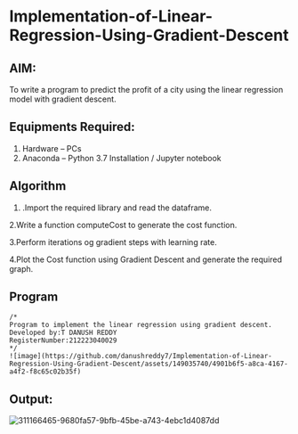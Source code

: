 # Implementation-of-Linear-Regression-Using-Gradient-Descent

## AIM:
To write a program to predict the profit of a city using the linear regression model with gradient descent.

## Equipments Required:
1. Hardware – PCs
2. Anaconda – Python 3.7 Installation / Jupyter notebook

## Algorithm
1. .Import the required library and read the dataframe.

2.Write a function computeCost to generate the cost function.

3.Perform iterations og gradient steps with learning rate.

4.Plot the Cost function using Gradient Descent and generate the required graph.
  ## Program 
```
/*
Program to implement the linear regression using gradient descent.
Developed by:T DANUSH REDDY
RegisterNumber:212223040029  
*/
![image](https://github.com/danushreddy7/Implementation-of-Linear-Regression-Using-Gradient-Descent/assets/149035740/4901b6f5-a8ca-4167-a4f2-f8c65c02b35f)

```

## Output:
![311166465-9680fa57-9bfb-45be-a743-4ebc1d4087dd](https://github.com/danushreddy7/Implementation-of-Linear-Regression-Using-Gradient-Descent/assets/149035740/4d66ce1e-c44c-4c85-b4b6-e2c562b13179)
